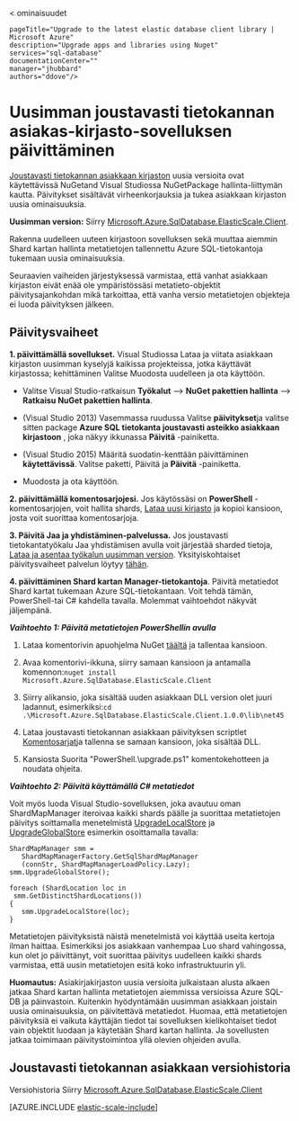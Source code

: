 < ominaisuudet
    
    pageTitle="Upgrade to the latest elastic database client library | Microsoft Azure" 
    description="Upgrade apps and libraries using Nuget" 
    services="sql-database" 
    documentationCenter="" 
    manager="jhubbard" 
    authors="ddove"/>

<tags 
    ms.service="sql-database" 
    ms.workload="sql-database" 
    ms.tgt_pltfrm="na" 
    ms.devlang="na" 
    ms.topic="article" 
    ms.date="05/27/2016" 
    ms.author="ddove" />

# <a name="upgrade-an-app-to-use-the-latest-elastic-database-client-library"></a>Uusimman joustavasti tietokannan asiakas-kirjasto-sovelluksen päivittäminen

[Joustavasti tietokannan asiakkaan kirjaston](sql-database-elastic-database-client-library.md) uusia versioita ovat käytettävissä NuGetand Visual Studiossa NuGetPackage hallinta-liittymän kautta. Päivitykset sisältävät virheenkorjauksia ja tukea asiakkaan kirjaston uusia ominaisuuksia.

**Uusimman version:** Siirry [Microsoft.Azure.SqlDatabase.ElasticScale.Client](https://www.nuget.org/packages/Microsoft.Azure.SqlDatabase.ElasticScale.Client/).

Rakenna uudelleen uuteen kirjastoon sovelluksen sekä muuttaa aiemmin Shard kartan hallinta metatietojen tallennettu Azure SQL-tietokantoja tukemaan uusia ominaisuuksia.

Seuraavien vaiheiden järjestyksessä varmistaa, että vanhat asiakkaan kirjaston eivät enää ole ympäristössäsi metatieto-objektit päivitysajankohdan mikä tarkoittaa, että vanha versio metatietojen objekteja ei luoda päivityksen jälkeen.   

## <a name="upgrade-steps"></a>Päivitysvaiheet

**1. päivittämällä sovellukset.** Visual Studiossa Lataa ja viitata asiakkaan kirjaston uusimman kyselyjä kaikissa projekteissa, jotka käyttävät kirjastossa; kehittäminen Valitse Muodosta uudelleen ja ota käyttöön. 

 * Valitse Visual Studio-ratkaisun **Työkalut** --> **NuGet pakettien hallinta** -->  **Ratkaisu NuGet pakettien hallinta**. 
 * (Visual Studio 2013) Vasemmassa ruudussa Valitse **päivitykset**ja valitse sitten package **Azure SQL tietokanta joustavasti asteikko asiakkaan kirjastoon** , joka näkyy ikkunassa **Päivitä** -painiketta.
 * (Visual Studio 2015) Määritä suodatin-kenttään päivittäminen **käytettävissä**. Valitse paketti, Päivitä ja **Päivitä** -painiketta.
    
 
 * Muodosta ja ota käyttöön. 

**2. päivittämällä komentosarjojesi.** Jos käytössäsi on **PowerShell** -komentosarjojen, voit hallita shards, [Lataa uusi kirjasto](https://www.nuget.org/packages/Microsoft.Azure.SqlDatabase.ElasticScale.Client/) ja kopioi kansioon, josta voit suorittaa komentosarjoja. 

**3. Päivitä Jaa ja yhdistäminen-palvelussa.** Jos joustavasti tietokantatyökalu Jaa yhdistämisen avulla voit järjestää sharded tietoja, [Lataa ja asentaa työkalun uusimman version](https://www.nuget.org/packages/Microsoft.Azure.SqlDatabase.ElasticScale.Service.SplitMerge/). Yksityiskohtaiset päivitysvaiheet palvelun löytyy [tähän](sql-database-elastic-scale-overview-split-and-merge.md). 

**4. päivittäminen Shard kartan Manager-tietokantoja**. Päivitä metatiedot Shard kartat tukemaan Azure SQL-tietokantaan.  Voit tehdä tämän, PowerShell-tai C# kahdella tavalla. Molemmat vaihtoehdot näkyvät jäljempänä.

***Vaihtoehto 1: Päivitä metatietojen PowerShellin avulla***

1. Lataa komentorivin apuohjelma NuGet [täältä](http://nuget.org/nuget.exe) ja tallentaa kansioon. 

2. Avaa komentorivi-ikkuna, siirry samaan kansioon ja antamalla komennon:`nuget install Microsoft.Azure.SqlDatabase.ElasticScale.Client`

3. Siirry alikansio, joka sisältää uuden asiakkaan DLL version olet juuri ladannut, esimerkiksi:`cd .\Microsoft.Azure.SqlDatabase.ElasticScale.Client.1.0.0\lib\net45`

4. Lataa joustavasti tietokannan asiakkaan päivityksen scriptlet [Komentosarjat](https://gallery.technet.microsoft.com/scriptcenter/Azure-SQL-Database-Elastic-6442e6a9)ja tallenna se samaan kansioon, joka sisältää DLL.

5. Kansiosta Suorita "PowerShell.\upgrade.ps1" komentokehotteen ja noudata ohjeita.
 
***Vaihtoehto 2: Päivitä käyttämällä C# metatiedot***

Voit myös luoda Visual Studio-sovelluksen, joka avautuu oman ShardMapManager iteroivaa kaikki shards päälle ja suorittaa metatietojen päivitys soittamalla menetelmistä [UpgradeLocalStore](https://msdn.microsoft.com/library/azure/microsoft.azure.sqldatabase.elasticscale.shardmanagement.shardmapmanager.upgradelocalstore.aspx) ja [UpgradeGlobalStore](https://msdn.microsoft.com/library/azure/microsoft.azure.sqldatabase.elasticscale.shardmanagement.shardmapmanager.upgradeglobalstore.aspx) esimerkin osoittamalla tavalla: 

    ShardMapManager smm =
       ShardMapManagerFactory.GetSqlShardMapManager
       (connStr, ShardMapManagerLoadPolicy.Lazy); 
    smm.UpgradeGlobalStore(); 
    
    foreach (ShardLocation loc in
     smm.GetDistinctShardLocations()) 
    {   
       smm.UpgradeLocalStore(loc); 
    } 

Metatietojen päivityksistä näistä menetelmistä voi käyttää useita kertoja ilman haittaa. Esimerkiksi jos asiakkaan vanhempaa Luo shard vahingossa, kun olet jo päivittänyt, voit suorittaa päivitys uudelleen kaikki shards varmistaa, että uusin metatietojen esitä koko infrastruktuurin yli. 

**Huomautus:**  Asiakirjakirjaston uusia versioita julkaistaan alusta alkaen jatkaa Shard kartan hallinta metatietojen aiemmissa versioissa Azure SQL-DB ja päinvastoin.   Kuitenkin hyödyntämään uusimman asiakkaan joistain uusia ominaisuuksia, on päivitettävä metatiedot.   Huomaa, että metatietojen päivityksiä ei vaikuta käyttäjän tiedot tai sovelluksen kielikohtaiset tiedot vain objektit luodaan ja käytetään Shard kartan hallinta.  Ja sovellusten jatkaa toimimaan päivitystoimintoa yllä olevien ohjeiden avulla. 

## <a name="elastic-database-client-version-history"></a>Joustavasti tietokannan asiakkaan versiohistoria 

Versiohistoria Siirry [Microsoft.Azure.SqlDatabase.ElasticScale.Client](https://www.nuget.org/packages/Microsoft.Azure.SqlDatabase.ElasticScale.Client/)


[AZURE.INCLUDE [elastic-scale-include](../../includes/elastic-scale-include.md)]  


<!--Image references-->
[1]:./media/sql-database-elastic-scale-upgrade-client-library/nuget-upgrade.png
 